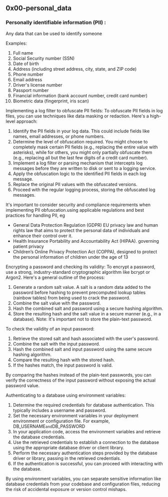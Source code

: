 ## 0x00-personal_data

### Personally identifiable information (PII) :
Any data that can be used to identify someone

Examples:
1. Full name
2. Social Security number (SSN)
3. Date of birth
4. Address (including street address, city, state, and ZIP code)
5. Phone number
6. Email address
7. Driver's license number
8. Passport number
9. Financial information (bank account number, credit card number)
10. Biometric data (fingerprint, iris scan)

Implementing a log filter to obfuscate PII fields:
To obfuscate PII fields in log files, you can use techniques like data masking or redaction.
Here's a high-level approach:

1. Identify the PII fields in your log data. This could include fields like names, email addresses, or phone numbers.
2. Determine the level of obfuscation required. You might choose to completely mask certain PII fields
 (e.g., replacing the entire value with asterisks), while for others, you might only partially obfuscate them (e.g., replacing all but the last few digits of a credit card number).
3. Implement a log filter or parsing mechanism that intercepts log messages before they are written to
 disk or sent to a logging service.
4. Apply the obfuscation logic to the identified PII fields in each log message.
5. Replace the original PII values with the obfuscated versions.
6. Proceed with the regular logging process, storing the obfuscated log messages.

It's important to consider security and compliance requirements when implementing PII obfuscation.using applicable regulations and best practices for handling PII, eg
- General Data Protection Regulation (GDPR)  EU privacy law and human rights law that aims to protect the personal data of individuals and enhance their control over it.
- Health Insurance Portability and Accountability Act (HIPAA). governing patient privacy
- Children’s Online Privacy Protection Act (COPPA), designed to protect the personal information of children under the age of 13

Encrypting a password and checking its validity:
To encrypt a password, use a strong, industry-standard cryptographic algorithm like
bcrypt or Argon2.
Here's a general outline of the process:

1. Generate a random salt value. A salt is a random data added to the password before hashing
    to prevent precomputed lookup tables (rainbow tables) from being used to crack the password.
2. Combine the salt value with the password.
3. Hash the combined salt and password using a secure hashing algorithm.
4. Store the resulting hash and the salt value in a secure manner (e.g., in a database).
   Note: It's important not to store the plain-text password.

To check the validity of an input password:

1. Retrieve the stored salt and hash associated with the user's password.
2. Combine the salt with the input password.
3. Hash the combined salt and input password using the same secure hashing algorithm.
4. Compare the resulting hash with the stored hash.
5. If the hashes match, the input password is valid.

By comparing the hashes instead of the plain-text passwords,
you can verify the correctness of the input password without
exposing the actual password value.

Authenticating to a database using environment variables:

1. Determine the required credentials for database authentication.
    This typically includes a username and password.
2. Set the necessary environment variables in your deployment environment or
  configuration file. For example, DB_USERNAME` and `DB_PASSWORD
3. In your application code, access the environment variables and retrieve the database credentials.
4. Use the retrieved credentials to establish a connection to the database using the appropriate
    database driver or client library.
5. Perform the necessary authentication steps provided by the database driver or library,
    passing in the retrieved credentials.
6. If the authentication is successful, you can proceed with interacting with the database.

By using environment variables, you can separate sensitive information like database credentials
from your codebase and configuration files, reducing the risk of accidental exposure or version
control mishaps.

